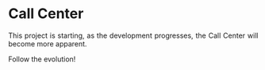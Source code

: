 # Call Center

<p align='Justify'>This project is starting, as the development progresses, the Call Center will become more apparent.</p>

<p align='Justify'>Follow the evolution!</p>
